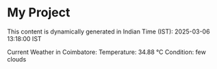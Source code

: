# My Project

This content is dynamically generated in Indian Time (IST): 2025-03-06 13:18:00 IST


Current Weather in Coimbatore:
Temperature: 34.88 °C
Condition: few clouds
